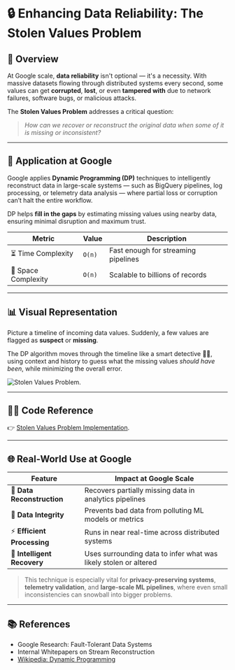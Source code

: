 # 🔒 Enhancing Data Reliability: The Stolen Values Problem

## 📌 Overview

At Google scale, **data reliability** isn't optional — it's a necessity. With massive datasets flowing through distributed systems every second, some values can get **corrupted**, **lost**, or even **tampered with** due to network failures, software bugs, or malicious attacks.

The **Stolen Values Problem** addresses a critical question:  
> *How can we recover or reconstruct the original data when some of it is missing or inconsistent?*

---

## 🧠 Application at Google

Google applies **Dynamic Programming (DP)** techniques to intelligently reconstruct data in large-scale systems — such as BigQuery pipelines, log processing, or telemetry data analysis — where partial loss or corruption can’t halt the entire workflow.

DP helps **fill in the gaps** by estimating missing values using nearby data, ensuring minimal disruption and maximum trust.

| Metric             | Value     | Description                                        |
|--------------------|-----------|----------------------------------------------------|
| ⏳ Time Complexity  | `O(n)`    | Fast enough for streaming pipelines                |
| 🧠 Space Complexity | `O(n)`    | Scalable to billions of records                    |

---

## 📊 Visual Representation

Picture a timeline of incoming data values. Suddenly, a few values are flagged as **suspect** or **missing**.

The DP algorithm moves through the timeline like a smart detective 🕵️‍♂️, using context and history to guess what the missing values *should have been*, while minimizing the overall error.

![Stolen Values Problem](https://www.google.com/imgres?q=stolen%20values%20problem&imgurl=https%3A%2F%2Fmedia.geeksforgeeks.org%2Fwp-content%2Fuploads%2F20240911183136%2FRecursion-Tree-for-House-Robber.webp&imgrefurl=https%3A%2F%2Fwww.geeksforgeeks.org%2Ffind-maximum-possible-stolen-value-houses%2F&docid=n7ys-2A3um_oHM&tbnid=708e_ouqfeAG-M&vet=12ahUKEwjTi-j0ndCNAxX1TWwGHevsCF4QM3oECBwQAA..i&w=1043&h=683&hcb=2&ved=2ahUKEwjTi-j0ndCNAxX1TWwGHevsCF4QM3oECBwQAA).

---

## 🧑‍💻 Code Reference

👉 [Stolen Values Problem Implementation](https://github.com/Shreshta001/aps_portfolio.github.io/blob/main/codes/2.cpp).

---

## 🌐 Real-World Use at Google

| Feature                | Impact at Google Scale                                              |
|------------------------|---------------------------------------------------------------------|
| 🔄 **Data Reconstruction** | Recovers partially missing data in analytics pipelines           |
| 🔐 **Data Integrity**       | Prevents bad data from polluting ML models or metrics            |
| ⚡ **Efficient Processing** | Runs in near real-time across distributed systems                |
| 🧠 **Intelligent Recovery** | Uses surrounding data to infer what was likely stolen or altered |

> This technique is especially vital for **privacy-preserving systems**, **telemetry validation**, and **large-scale ML pipelines**, where even small inconsistencies can snowball into bigger problems.

---

## 📚 References

- Google Research: Fault-Tolerant Data Systems  
- Internal Whitepapers on Stream Reconstruction  
- [Wikipedia: Dynamic Programming](https://en.wikipedia.org/wiki/Dynamic_programming)
